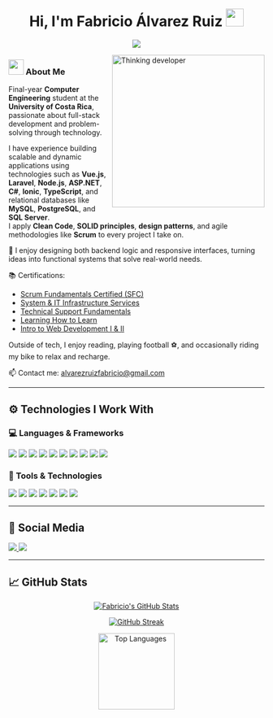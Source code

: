 <h1 align="center"><b>Hi, I'm Fabricio Álvarez Ruiz</b> <img src="https://media.giphy.com/media/hvRJCLFzcasrR4ia7z/giphy.gif" width="35"></h1>
<p align="center">
  <a href="https://github.com/DenverCoder1/readme-typing-svg">
    <img src="https://readme-typing-svg.herokuapp.com?lines=Software%20Developer%20💻;Full-Stack%20Developer%20🧩;Problem%20Solver%20🧠;Loves%20Technology%20⚙️;Always%20Learning%20Something%20New%20📚;Open%20to%20Collaborate%20🤝&font=Fira%20Code&center=true&width=600&height=45">
  </a>
</p>


<img align="right" width="300px" alt="Thinking developer" src="https://media.giphy.com/media/ZVik7pBtu9dNS/giphy.gif" />





### <img src="https://media.giphy.com/media/ObNTw8Uzwy6KQ/giphy.gif" width="30px">&nbsp;About Me

Final-year **Computer Engineering** student at the **University of Costa Rica**, passionate about full-stack development and problem-solving through technology.

I have experience building scalable and dynamic applications using technologies such as **Vue.js**, **Laravel**, **Node.js**, **ASP.NET**, **C#**, **Ionic**, **TypeScript**, and relational databases like **MySQL**, **PostgreSQL**, and **SQL Server**.  
I apply **Clean Code**, **SOLID principles**, **design patterns**, and agile methodologies like **Scrum** to every project I take on.

🔧 I enjoy designing both backend logic and responsive interfaces, turning ideas into functional systems that solve real-world needs.

📚 Certifications:
- [Scrum Fundamentals Certified (SFC)](https://www.scrumstudy.com/certification/verify?type=SFC&number=1091363)
- [System & IT Infrastructure Services](https://www.coursera.org/account/accomplishments/records/E72R5JDX37U2)
- [Technical Support Fundamentals](https://www.coursera.org/account/accomplishments/records/8UCBJ94ZNMSP)
- [Learning How to Learn](https://www.coursera.org/account/accomplishments/records/Q7ZWVPATYEMS)
- [Intro to Web Development I & II](http://LEARNDIGITAL.WITHGOOGLE.COM/ACTIVATE/validate-certificate-code)

Outside of tech, I enjoy reading, playing football ⚽, and occasionally riding my bike to relax and recharge.

📫 Contact me: [alvarezruizfabricio@gmail.com](mailto:alvarezruizfabricio@gmail.com)

---

## ⚙️ Technologies I Work With

### 💻 Languages & Frameworks
<span>
  <img src="https://img.shields.io/badge/JavaScript-F7DF1E?style=for-the-badge&logo=javascript&logoColor=black">
  <img src="https://img.shields.io/badge/Vue.js-35495E?style=for-the-badge&logo=vue.js&logoColor=4FC08D">
  <img src="https://img.shields.io/badge/Laravel-F55247?style=for-the-badge&logo=laravel&logoColor=white">
  <img src="https://img.shields.io/badge/Node.js-339933?style=for-the-badge&logo=nodedotjs&logoColor=white">
  <img src="https://img.shields.io/badge/ASP.NET-512BD4?style=for-the-badge&logo=dotnet&logoColor=white">
  <img src="https://img.shields.io/badge/C%23-68217A?style=for-the-badge&logo=csharp&logoColor=white">
  <img src="https://img.shields.io/badge/Ionic-3880FF?style=for-the-badge&logo=ionic&logoColor=white">
  <img src="https://img.shields.io/badge/TypeScript-007ACC?style=for-the-badge&logo=typescript&logoColor=white">
  <img src="https://img.shields.io/badge/HTML5-E34F26?style=for-the-badge&logo=html5&logoColor=white">
  <img src="https://img.shields.io/badge/CSS3-1572B6?style=for-the-badge&logo=css3&logoColor=white">
</span>

### 🧰 Tools & Technologies
<span>
  <img src="https://img.shields.io/badge/MySQL-4479A1?style=for-the-badge&logo=mysql&logoColor=white">
  <img src="https://img.shields.io/badge/PostgreSQL-336791?style=for-the-badge&logo=postgresql&logoColor=white">
  <img src="https://img.shields.io/badge/MS%20SQL%20Server-CC2927?style=for-the-badge&logo=microsoftsqlserver&logoColor=white">
  <img src="https://img.shields.io/badge/Git-F05032?style=for-the-badge&logo=git&logoColor=white">
  <img src="https://img.shields.io/badge/Jira-0052CC?style=for-the-badge&logo=jira&logoColor=white">
  <img src="https://img.shields.io/badge/Figma-F24E1E?style=for-the-badge&logo=figma&logoColor=white">
  <img src="https://img.shields.io/badge/Docker-2496ED?style=for-the-badge&logo=docker&logoColor=white">
</span>

---

## 🔗 Social Media

<a href="https://www.instagram.com/fabricio.alvarez.cr/">
  <img src="https://img.shields.io/badge/Instagram-E4405F?style=for-the-badge&logo=instagram&logoColor=white">
</a>
<a href="https://www.linkedin.com/in/fabricio-álvarez-ruiz-dev">
  <img src="https://img.shields.io/badge/LinkedIn-0A66C2?style=for-the-badge&logo=linkedin&logoColor=white">
</a>

---

## 📈 GitHub Stats

<p align="center">
  <a href="https://github.com/Fabricio-Alvarez">
    <img src="https://github-readme-stats.vercel.app/api?username=Fabricio-Alvarez&show_icons=true&theme=tokyonight" alt="Fabricio's GitHub Stats" />
  </a>
</p>

<p align="center">
  <a href="https://github.com/Fabricio-Alvarez">
    <img src="https://github-readme-streak-stats.herokuapp.com/?user=Fabricio-Alvarez&theme=material-palenight" alt="GitHub Streak" />
  </a>
</p>

<p align="center">
  <img src="https://github-readme-stats.vercel.app/api/top-langs?username=Fabricio-Alvarez&locale=en&hide_title=false&layout=compact&card_width=320&langs_count=5&theme=dracula&hide_border=false&order=2" height="150" alt="Top Languages" />
</p>


